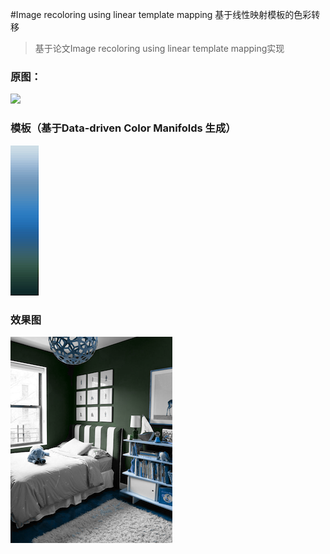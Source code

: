 #Image recoloring using linear template mapping 基于线性映射模板的色彩转移

>基于论文Image recoloring using linear template mapping实现
>

### 原图：
![](./image/apple/11.jpg)

### 模板（基于Data-driven Color Manifolds 生成）
![](./image/apple/000.png)

### 效果图
![](./old.png)